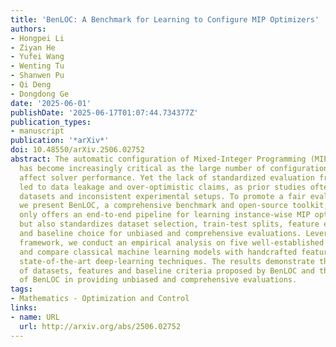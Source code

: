 ```yaml
---
title: 'BenLOC: A Benchmark for Learning to Configure MIP Optimizers'
authors:
- Hongpei Li
- Ziyan He
- Yufei Wang
- Wenting Tu
- Shanwen Pu
- Qi Deng
- Dongdong Ge
date: '2025-06-01'
publishDate: '2025-06-17T01:07:44.734377Z'
publication_types:
- manuscript
publication: '*arXiv*'
doi: 10.48550/arXiv.2506.02752
abstract: The automatic configuration of Mixed-Integer Programming (MIP) optimizers
  has become increasingly critical as the large number of configurations can significantly
  affect solver performance. Yet the lack of standardized evaluation frameworks has
  led to data leakage and over-optimistic claims, as prior studies often rely on homogeneous
  datasets and inconsistent experimental setups. To promote a fair evaluation process,
  we present BenLOC, a comprehensive benchmark and open-source toolkit, which not
  only offers an end-to-end pipeline for learning instance-wise MIP optimizer configurations,
  but also standardizes dataset selection, train-test splits, feature engineering
  and baseline choice for unbiased and comprehensive evaluations. Leveraging this
  framework, we conduct an empirical analysis on five well-established MIP datasets
  and compare classical machine learning models with handcrafted features against
  state-of-the-art deep-learning techniques. The results demonstrate the importance
  of datasets, features and baseline criteria proposed by BenLOC and the effectiveness
  of BenLOC in providing unbiased and comprehensive evaluations.
tags:
- Mathematics - Optimization and Control
links:
- name: URL
  url: http://arxiv.org/abs/2506.02752
---
```

